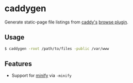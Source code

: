 # caddygen

Generate static-page file listings from [caddy's](https://github.com/caddyserver/caddy) [browse plugin](https://caddyserver.com/docs/browse).

## Usage

```sh
$ caddygen -root /path/to/files -public /var/www

```

## Features

- Support for [minify](https://caddyserver.com/docs/http.minify) via `-minify`
